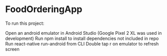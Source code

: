 # FoodOrderingApp
To run this project:

Open an android emulator in Android Studio (Google Pixel 2 XL was used in development)
Run npm install to install dependencies not included in repo
Run react-native run-android from CLI
Double tap r on emulator to refresh screen